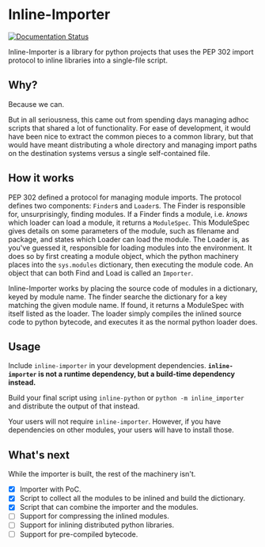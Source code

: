 # Inline-Importer

[![Documentation Status](https://readthedocs.org/projects/inline-importer/badge/?version=latest)](https://inline-importer.readthedocs.io/en/latest/?badge=latest)

Inline-Importer is a library for python projects that uses the PEP 302 import protocol to inline libraries into a single-file script.

## Why?

Because we can.

But in all seriousness, this came out from spending days managing adhoc scripts that shared a lot of functionality.
For ease of development, it would have been nice to extract the common pieces to a common library, but that would have meant distributing a whole directory and managing import paths on the destination systems versus a single self-contained file.

## How it works

PEP 302 defined a protocol for managing module imports.
The protocol defines two components: `Finder`s and `Loader`s.
The Finder is responsible for, unsurprisingly, finding modules.
If a Finder finds a module, i.e. _knows_ which loader can load a module, it returns a  `ModuleSpec`.
This ModuleSpec gives details on some parameters of the module, such as filename and package, and states which Loader can load the module.
The Loader is, as you've guessed it, responsible for loading modules into the environment.
It does so by first creating a module object, which the python machinery places into the `sys.modules` dictionary, then executing the module code.
An object that can both Find and Load is called an `Importer`.

Inline-Importer works by placing the source code of modules in a dictionary, keyed by module name.
The finder searche the dictionary for a key matching the given module name.
If found, it returns a ModuleSpec with itself listed as the loader.
The loader simply compiles the inlined source code to python bytecode, and executes it as the normal python loader does.

## Usage

Include `inline-importer` in your development dependencies.
**`inline-importer` is not a runtime dependency, but a build-time dependency instead.**

Build your final script using `inline-python` or `python -m inline_importer` and distribute the output of that instead.

Your users will not require `inline-importer`.
However, if you have dependencies on other modules, your users will have to install those.

## What's next

While the importer is built, the rest of the machinery isn't.

* [x] Importer with PoC.
* [x] Script to collect all the modules to be inlined and build the dictionary.
* [x] Script that can combine the importer and the modules.
* [ ] Support for compressing the inlined modules.
* [ ] Support for inlining distributed python libraries.
* [ ] Support for pre-compiled bytecode.
